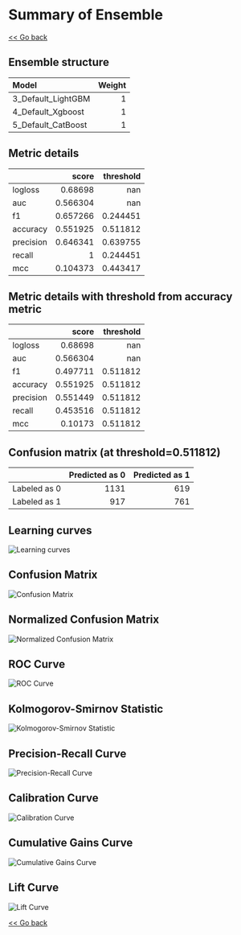 # Summary of Ensemble

[<< Go back](../README.md)


## Ensemble structure

| Model              |   Weight |
|:-------------------|---------:|
| 3_Default_LightGBM |        1 |
| 4_Default_Xgboost  |        1 |
| 5_Default_CatBoost |        1 |

## Metric details

|           |    score |   threshold |
|:----------|---------:|------------:|
| logloss   | 0.68698  |  nan        |
| auc       | 0.566304 |  nan        |
| f1        | 0.657266 |    0.244451 |
| accuracy  | 0.551925 |    0.511812 |
| precision | 0.646341 |    0.639755 |
| recall    | 1        |    0.244451 |
| mcc       | 0.104373 |    0.443417 |

## Metric details with threshold from accuracy metric

|           |    score |   threshold |
|:----------|---------:|------------:|
| logloss   | 0.68698  |  nan        |
| auc       | 0.566304 |  nan        |
| f1        | 0.497711 |    0.511812 |
| accuracy  | 0.551925 |    0.511812 |
| precision | 0.551449 |    0.511812 |
| recall    | 0.453516 |    0.511812 |
| mcc       | 0.10173  |    0.511812 |

## Confusion matrix (at threshold=0.511812)

|              |   Predicted as 0 |   Predicted as 1 |
|:-------------|-----------------:|-----------------:|
| Labeled as 0 |             1131 |              619 |
| Labeled as 1 |              917 |              761 |

## Learning curves
![Learning curves](learning_curves.png)
## Confusion Matrix

![Confusion Matrix](confusion_matrix.png)

## Normalized Confusion Matrix

![Normalized Confusion Matrix](confusion_matrix_normalized.png)

## ROC Curve

![ROC Curve](roc_curve.png)

## Kolmogorov-Smirnov Statistic

![Kolmogorov-Smirnov Statistic](ks_statistic.png)

## Precision-Recall Curve

![Precision-Recall Curve](precision_recall_curve.png)

## Calibration Curve

![Calibration Curve](calibration_curve_curve.png)

## Cumulative Gains Curve

![Cumulative Gains Curve](cumulative_gains_curve.png)

## Lift Curve

![Lift Curve](lift_curve.png)

[<< Go back](../README.md)
